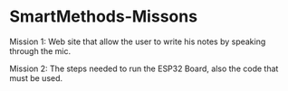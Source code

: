 # SmartMethods-Missons
Mission 1: Web site that allow the user to write his notes by speaking through the mic.


Mission 2: The steps needed to run the ESP32 Board, also the code that must be used.
